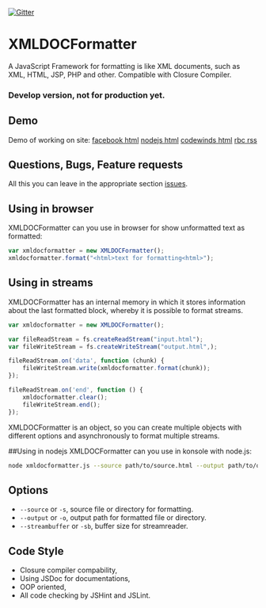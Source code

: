 [![Gitter](https://badges.gitter.im/Join%20Chat.svg)](https://gitter.im/LabEG/XMLDOCFormatter.js?utm_source=badge&utm_medium=badge&utm_campaign=pr-badge)

# XMLDOCFormatter
A JavaScript Framework for formatting is like XML documents, such as XML, HTML, JSP, PHP and other. Compatible with Closure Compiler.

### Develop version, not for production yet.

## Demo
Demo of working on site:
 [facebook html](http://labeg.github.io/XMLDOCFormatter.js/?demo=content/examples/facebook.html)
 [nodejs html](http://labeg.github.io/XMLDOCFormatter.js/?demo=content/examples/nodejs.html)
 [codewinds html](http://labeg.github.io/XMLDOCFormatter.js/?demo=content/examples/codewinds.html)
 [rbc rss](http://labeg.github.io/XMLDOCFormatter.js/?demo=content/examples/rbc.news.rss)

## Questions, Bugs, Feature requests
All this you can leave in the appropriate section [issues](https://github.com/LabEG/XMLDOCFormatter.js/issues). 

## Using in browser
XMLDOCFormatter can you use in browser for show unformatted text as formatted:
```javascript
var xmldocformatter = new XMLDOCFormatter();
xmldocformatter.format("<html>text for formatting<html>");
```

## Using in streams
XMLDOCFormatter has an internal memory in which it stores information about the last formatted block, whereby it is possible to format streams.
```javascript
var xmldocformatter = new XMLDOCFormatter();

var fileReadStream = fs.createReadStream("input.html");
var fileWriteStream = fs.createWriteStream("output.html",);

fileReadStream.on('data', function (chunk) {
    fileWriteStream.write(xmldocformatter.format(chunk));
});

fileReadStream.on('end', function () {
    xmldocformatter.clear();
    fileWriteStream.end();
});
```
XMLDOCFormatter is an object, so you can create multiple objects with different options and asynchronously to format multiple streams.

##Using in nodejs
XMLDOCFormatter can you use in konsole with node.js:
```sh
node xmldocformatter.js --source path/to/source.html --output path/to/output.html;
```

## Options
- `--source` or `-s`, source file or directory for formatting.
- `--output` or `-o`, output path for formatted file or directory.
- `--streambuffer` or `-sb`, buffer size for streamreader.

## Code Style
- Closure compiler compability,
- Using JSDoc for documentations,
- OOP oriented,
- All code checking by JSHint and JSLint.
